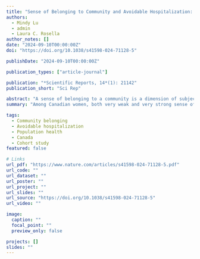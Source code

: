 ```yaml
---
title: "Sense of Belonging to Community and Avoidable Hospitalization: A Population-Based Cohort Study of 456,415 Canadians"
authors:
  - Mindy Lu
  - admin
  - Laura C. Rosella
author_notes: []
date: "2024-09-10T00:00:00Z"
doi: "https://doi.org/10.1038/s41598-024-71128-5"

publishDate: "2024-09-10T00:00:00Z"

publication_types: ["article-journal"]

publication: "*Scientific Reports, 14*(1): 21142"
publication_short: "Sci Rep"

abstract: "A sense of belonging to a community is a dimension of subjective well-being that is of growing population health interest. This cohort study linked Canadian Community Health Survey data (2000–2014) with hospital records for 456,415 adults to evaluate associations between community belonging and avoidable hospitalizations. Results showed that very weak and very strong sense of belonging were both associated with higher risk of hospitalization for ambulatory care sensitive conditions among women, but not men. Findings highlight the complex role of community belonging in population health outcomes."
summary: "Among Canadian women, both very weak and very strong sense of community belonging were linked to greater risk of avoidable hospitalization, underscoring the nuanced relationship between belonging and health."

tags:
  - Community belonging
  - Avoidable hospitalization
  - Population health
  - Canada
  - Cohort study
featured: false

# Links
url_pdf: "https://www.nature.com/articles/s41598-024-71128-5.pdf"
url_code: ""
url_dataset: ""
url_poster: ""
url_project: ""
url_slides: ""
url_source: "https://doi.org/10.1038/s41598-024-71128-5"
url_video: ""

image:
  caption: ""
  focal_point: ""
  preview_only: false

projects: []
slides: ""
---
```

